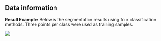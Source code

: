 ## Data information


**Result Example:** Below is the segmentation results using four classification methods. 
Three points per class were used as training samples. 

![](https://i.imgur.com/9bmGZVV.gif)
